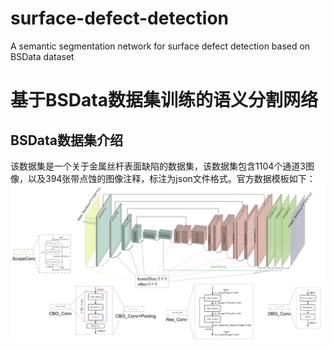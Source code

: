 # surface-defect-detection
A semantic segmentation network for surface defect detection based on BSData dataset

基于BSData数据集训练的语义分割网络
===
## BSData数据集介绍
该数据集是一个关于金属丝杆表面缺陷的数据集，该数据集包含1104个通道3图像，以及394张带点蚀的图像注释，标注为json文件格式。官方数据模板如下：<br>
![image](https://github.com/looog-e/surface-defect-detection/blob/main/%E5%9B%BE%E7%89%871.png)
